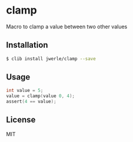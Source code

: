 clamp
=====

Macro to clamp a value between two other values

## Installation

```sh
$ clib install jwerle/clamp --save
```

## Usage

```c
int value = 5;
value = clamp(value 0, 4);
assert(4 == value);
```

## License

MIT
